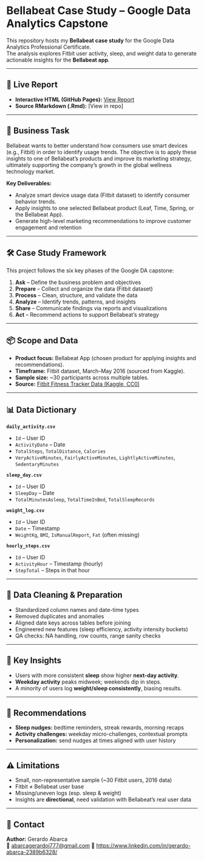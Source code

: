 # Bellabeat Case Study – Google Data Analytics Capstone

This repository hosts my **Bellabeat case study** for the Google Data Analytics Professional Certificate.  
The analysis explores Fitbit user activity, sleep, and weight data to generate actionable insights for the **Bellabeat app**.

---

## 🔗 Live Report
- **Interactive HTML (GitHub Pages):** [View Report](https://gerardoab111.github.io/Coursera---Bellabeat-Case-Study/)  
- **Source RMarkdown (.Rmd):** [View in repo] 
---

## 🎯 Business Task
Bellabeat wants to better understand how consumers use smart devices (e.g., Fitbit) in order to identify usage trends. The objective is to apply these insights to one of Bellabeat’s products and improve its marketing strategy, ultimately supporting the company’s growth in the global wellness technology market.

**Key Deliverables:**

- Analyze smart device usage data (Fitbit dataset) to identify consumer behavior trends.
- Apply insights to one selected Bellabeat product (Leaf, Time, Spring, or the Bellabeat App).
- Generate high-level marketing recommendations to improve customer engagement and retention
---

## 🛠️ Case Study Framework
This project follows the six key phases of the Google DA capstone:

1. **Ask** – Define the business problem and objectives  
2. **Prepare** – Collect and organize the data (Fitbit dataset)  
3. **Process** – Clean, structure, and validate the data  
4. **Analyze** – Identify trends, patterns, and insights  
5. **Share** – Communicate findings via reports and visualizations  
6. **Act** – Recommend actions to support Bellabeat’s strategy  

---

## 📦 Scope and Data
- **Product focus:** Bellabeat App (chosen product for applying insights and recommendations).  
- **Timeframe:** Fitbit dataset, March–May 2016 (sourced from Kaggle).  
- **Sample size:** ~30 participants across multiple tables.  
- **Source:** [Fitbit Fitness Tracker Data (Kaggle, CC0)](https://www.kaggle.com/datasets/arashnic/fitbit)  
---

## 📊 Data Dictionary
**`daily_activity.csv`**  
- `Id` – User ID  
- `ActivityDate` – Date  
- `TotalSteps`, `TotalDistance`, `Calories`  
- `VeryActiveMinutes`, `FairlyActiveMinutes`, `LightlyActiveMinutes`, `SedentaryMinutes`  

**`sleep_day.csv`**  
- `Id` – User ID  
- `SleepDay` – Date  
- `TotalMinutesAsleep`, `TotalTimeInBed`, `TotalSleepRecords`  

**`weight_log.csv`**  
- `Id` – User ID  
- `Date` – Timestamp  
- `WeightKg`, `BMI`, `IsManualReport`, `Fat` (often missing)  

**`hourly_steps.csv`**  
- `Id` – User ID  
- `ActivityHour` – Timestamp (hourly)  
- `StepTotal` – Steps in that hour  

---

## 🧹 Data Cleaning & Preparation
- Standardized column names and date-time types  
- Removed duplicates and anomalies  
- Aligned date keys across tables before joining  
- Engineered new features (sleep efficiency, activity intensity buckets)  
- QA checks: NA handling, row counts, range sanity checks  

---

## 🔑 Key Insights
- Users with more consistent **sleep** show higher **next-day activity**.  
- **Weekday activity** peaks midweek; weekends dip in steps.  
- A minority of users log **weight/sleep consistently**, biasing results.  

---

## 📌 Recommendations
- **Sleep nudges:** bedtime reminders, streak rewards, morning recaps  
- **Activity challenges:** weekday micro-challenges, contextual prompts  
- **Personalization:** send nudges at times aligned with user history  

---

## ⚠️ Limitations
- Small, non-representative sample (~30 Fitbit users, 2016 data)  
- Fitbit ≠ Bellabeat user base  
- Missing/uneven logs (esp. sleep & weight)  
- Insights are **directional**, need validation with Bellabeat’s real user data  

---

## 👤 Contact
**Author:** Gerardo Abarca  
📧 abarcagerardoj777@gmail.com 
💼 https://www.linkedin.com/in/gerardo-abarca-2389b6328/
